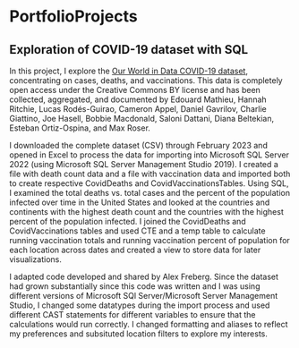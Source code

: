 # PortfolioProjects

## Exploration of COVID-19 dataset with SQL

In this project, I explore the [Our World in Data COVID-19 dataset](https://ourworldindata.org/coronavirus#explore-the-global-situation), concentrating on cases, deaths, and vaccinations. This data is completely open access under the Creative Commons BY license and has been collected, aggregated, and documented by Edouard Mathieu, Hannah Ritchie, Lucas Rodés-Guirao, Cameron Appel, Daniel Gavrilov, Charlie Giattino, Joe Hasell, Bobbie Macdonald, Saloni Dattani, Diana Beltekian, Esteban Ortiz-Ospina, and Max Roser.  

I downloaded the complete dataset (CSV) through February 2023 and opened in Excel to process the data for importing into Microsoft SQL Server 2022 (using Microsoft SQL Server Management Studio 2019). I created a file with death count data and a file with vaccination data and imported both to create respective CovidDeaths and CovidVaccinationsTables. Using SQL, I examined the total deaths vs. total cases and the percent of the population infected over time in the United States and looked at the countries and continents with the highest death count and the countries with the highest percent of the population infected. I joined the CovidDeaths and CovidVaccinations tables and used CTE and a temp table to calculate running vaccination totals and running vaccination percent of population for each location across dates and created a view to store data for later visualizations.  

I adapted code developed and shared by Alex Freberg. Since the dataset had grown substantially since this code was written and I was using different versions of Microsoft SQl Server/Microsoft Server Management Studio, I changed some datatypes during the import process and used different CAST statements for different variables to ensure that the calculations would run correctly. I changed formatting and aliases to reflect my preferences and subsituted location filters to explore my interests.
